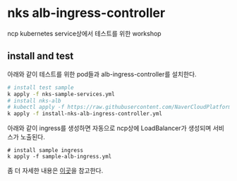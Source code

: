 # nks alb-ingress-controller

ncp kubernetes service상에서 테스트를 위한 workshop

## install and test

아래와 같이 테스트를 위한 pod들과 alb-ingress-controller를 설치한다.

```bash
# install test sample
k apply -f nks-sample-services.yml
# install nks-alb
# kubectl apply -f https://raw.githubusercontent.com/NaverCloudPlatform/nks-alb-ingress-controller/main/docs/install/pub/install.yaml 과 동일
k apply -f install-nks-alb-ingress-controller.yml
```
아래와 같이 ingress를 생성하면 자동으로 ncp상에 LoadBalancer가 생성되며 서비스가 노출된다.

```
# install sample ingress
k apply -f sample-alb-ingress.yml
```

좀 더 자세한 내용은 [이곳](https://osc-korea.atlassian.net/wiki/spaces/consulting/pages/685211651/nks+alb+ingress+controller)을 참고한다. 


